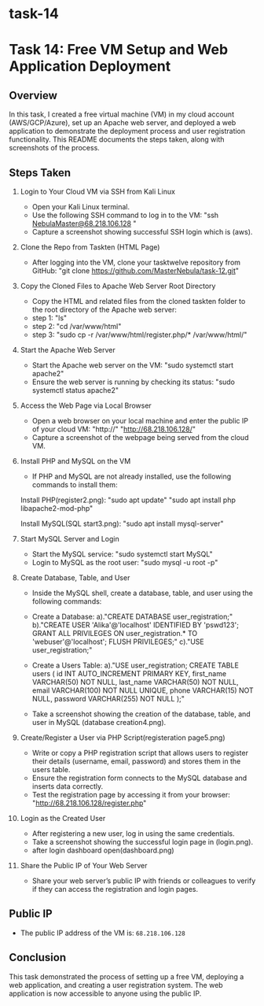 # task-14

# Task 14: Free VM Setup and Web Application Deployment

## Overview

In this task, I created a free virtual machine (VM) in my cloud account (AWS/GCP/Azure), set up an Apache web server, and deployed a web application to demonstrate the deployment process and user registration functionality. This README documents the steps taken, along with screenshots of the process.

## Steps Taken

1. Login to Your Cloud VM via SSH from Kali Linux
   - Open your Kali Linux terminal.
   - Use the following SSH command to log in to the VM:
     "ssh NebulaMaster@68.218.106.128
"
   -  Capture a screenshot showing successful SSH login which is (aws).

2. Clone the Repo from Taskten (HTML Page)
   - After logging into the VM, clone your tasktwelve repository from GitHub:
     "git clone https://github.com/MasterNebula/task-12.git"

3. Copy the Cloned Files to Apache Web Server Root Directory
   - Copy the HTML and related files from the cloned taskten folder to the root directory of the Apache web server:
   - step 1: "ls"
   - step 2: "cd /var/www/html"
   - step 3: "sudo cp -r /var/www/html/register.php/* /var/www/html/"

4. Start the Apache Web Server
   - Start the Apache web server on the VM:
     "sudo systemctl start apache2"
   - Ensure the web server is running by checking its status:
     "sudo systemctl status apache2"

5. Access the Web Page via Local Browser
   - Open a web browser on your local machine and enter the public IP of your cloud VM:
     "http://<your-vm-public-ip>"
     "http://68.218.106.128/"
   - Capture a screenshot of the webpage being served from the cloud VM.

6. Install PHP and MySQL on the VM
   - If PHP and MySQL are not already installed, use the following commands to install them:

   Install PHP(register2.png):
    "sudo apt update"
    "sudo apt install php libapache2-mod-php"
   
   Install MySQL(SQL start3.png):
    "sudo apt install mysql-server"

7. Start MySQL Server and Login
   - Start the MySQL service:
   "sudo systemctl start MySQL"
   - Login to MySQL as the root user:
   "sudo mysql -u root -p"

8. Create Database, Table, and User
   - Inside the MySQL shell, create a database, table, and user using the following commands:

   - Create a Database:
     a)."CREATE DATABASE user_registration;"
     b)."CREATE USER 'Alika'@'localhost' IDENTIFIED BY 'pswd123';
        GRANT ALL PRIVILEGES ON user_registration.* TO 'webuser'@'localhost';
        FLUSH PRIVILEGES;"
     c)."USE user_registration;"

   - Create a Users Table:
       a)."USE user_registration;
    CREATE TABLE users (
    id INT AUTO_INCREMENT PRIMARY KEY,
    first_name VARCHAR(50) NOT NULL,
    last_name VARCHAR(50) NOT NULL,
    email VARCHAR(100) NOT NULL UNIQUE,
    phone VARCHAR(15) NOT NULL,
    password VARCHAR(255) NOT NULL
   );"


   - Take a screenshot showing the creation of the database, table, and user in MySQL (database creation4.png).

9. Create/Register a User via PHP Script(registeration page5.png)
   - Write or copy a PHP registration script that allows users to register their details (username, email, password) and stores them in the users table.
   - Ensure the registration form connects to the MySQL database and inserts data correctly.
   - Test the registration page by accessing it from your browser:
     "http://68.218.106.128/register.php"

10. Login as the Created User
    - After registering a new user, log in using the same credentials.
    - Take a screenshot showing the successful login page in (login.png).
    - after login dashboard open(dashboard.png)

11. Share the Public IP of Your Web Server
    - Share your web server’s public IP with friends or colleagues to verify if they can access the registration and login pages.

## Public IP
- The public IP address of the VM is: `68.218.106.128`

## Conclusion
This task demonstrated the process of setting up a free VM, deploying a web application, and creating a user registration system. The web application is now accessible to anyone using the public IP.
